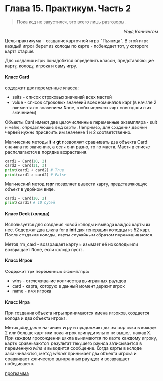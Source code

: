 # Глава 15. Практикум. Часть 2

> Пока код не запустился, это всего лишь разговоры.

<p style="text-align: right;"><i>Уорд Каннингем</i></p>

Цель практикума - создание карточной игры "Пьяница". В этой игре каждый игрок берет из колоды по карте -
побеждает тот, у которого карта старше.

Для создания игры понадобится определить классы, представляющие карту, колоду, игрока и саму игру.

#### Класс Card
содержит две переменные класса:
- suits - список строковых значений всех мастей 
- value - список строковых значений всех номиналов карт (в начале 2 элемента со значением None, чтобы индексы карт совпадали с их значением)

Объекты Card имеют две целочисленные переменные экземпляра - suit и value, определяющие вид карты.
Например, для создания двойки червей нужно присвоить им значение 1 и 2 соответственно.

Магические методы __lt__ и __gt__ позволяют сравнивать два объекта Card сначала по значению, а если они равно, то по масти.
Масти в списке располагаются в порядке возрастания.
```python
card1 = Card(10, 2)
card2 = Card(11, 3)
print(card1 < card2) # True
print(card1 > card2) # False
```
Магический метод __repr__ позволяет вывести карту, представляющую объект в удобном виде.
```python
card1 = Card(10, 2)
print(card1) # 10 бубей
```

#### Класс Deck (колода)
Используется для создания новой колоды и вывода каждой карты из нее.
Содержит два цикла for в __init__ для генерации колодцы из 52 карт. После создания колоды, карты случайным образом перемешиваются.

Метод rm_card - возвращает карту и изымает её из колоды или возвращает None, если колода пуста.

#### Класс Игрок
Содержит три переменных экземпляра:
- wins - отслеживание количества выигранных раундов
- card - карта, которую в данный момент держит игрок
- name - имя игрока

#### Класс Игра
При создании объекта игры принимаются имена игроков, создается колода
и два объекта игрока.

Метод *play_game* начинает игру и продолжает до тех пор пока в колоде 2 или больше карт или пока игрок принудительно не вышел, нажав Х.
При каждом прохождении цикла вынимаются по карте каждому игроку, карты сравниваются, результат текущего раунда записывается в переменную *wins* и выводится сообщение.
Когда карты в колоде заканчиваются, метод *winner* принимает два объекта игрока и сравнивает количество выигранных раундов и возвращает победившего.


[программа](chap15_challenge.py)

